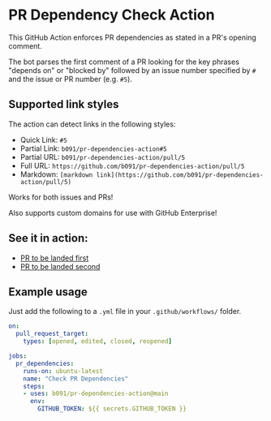 # PR Dependency Check Action

This GitHub Action enforces PR dependencies as stated in a PR's opening comment.

The bot parses the first comment of a PR looking for the key phrases "depends on" or "blocked by" followed by an issue number specified by `#` and the issue or PR number (e.g. `#5`).

## Supported link styles

The action can detect links in the following styles:

- Quick Link: `#5`
- Partial Link: `b091/pr-dependencies-action#5`
- Partial URL: `b091/pr-dependencies-action/pull/5`
- Full URL: `https://github.com/b091/pr-dependencies-action/pull/5`
- Markdown: `[markdown link](https://github.com/b091/pr-dependencies-action/pull/5)`

Works for both issues and PRs!

Also supports custom domains for use with GitHub Enterprise!

## See it in action:

- [PR to be landed first](http://github.com/b091/pr-dependencies-action/pull/4)
- [PR to be landed second](http://github.com/b091/pr-dependencies-action/pull/5)

## Example usage

Just add the following to a `.yml` file in your `.github/workflows/` folder.

```yaml
on:
  pull_request_target: 
    types: [opened, edited, closed, reopened]

jobs:
  pr_dependencies:
    runs-on: ubuntu-latest
    name: "Check PR Dependencies"
    steps:
    - uses: b091/pr-dependencies-action@main
      env:
        GITHUB_TOKEN: ${{ secrets.GITHUB_TOKEN }}
```
